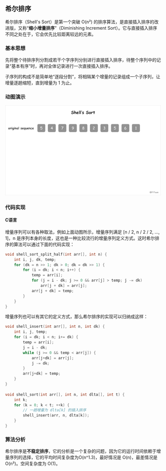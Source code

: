 ## 希尔排序

希尔排序（Shell's Sort）是第一个突破 O(n²) 的排序算法，是直接插入排序的改进版，又称“**缩小增量排序**”（Diminishing Increment Sort）。它与直接插入排序不同之处在于，它会优先比较距离较远的元素。

### 基本思想

先将整个待排序列分割成若干个字序列分别进行直接插入排序，待整个序列中的记录“基本有序”时，再对全体记录进行一次直接插入排序。

子序列的构成不是简单地“逐段分割”，将相隔某个增量的记录组成一个子序列，让增量逐趟缩短，直到增量为 1 为止。

### 动图演示

![](shell-sort.gif)

### 代码实现

#### C语言

增量序列可以有各种取法，例如上面动图所示，增量序列满足 [n / 2, n / 2 / 2, ..., 1]，n 是序列本身的长度，这也是一种比较流行的增量序列定义方式。这时希尔排序的算法可以通过下面的代码实现：

```c
void shell_sort_split_half(int arr[], int n) {
    int i, j, dk, temp;
    for (dk = n >> 1; dk > 0; dk = dk >> 1) {
        for (i = dk; i < n; i++) {
            temp = arr[i];
            for (j = i - dk; j >= 0 && arr[j] > temp; j -= dk)
                arr[j + dk] = arr[j];
            arr[j + dk] = temp;
        }
    }
}
```

增量序列也可以有其它的定义方式，那么希尔排序的实现可以归纳成这样：

```c
void shell_insert(int arr[], int n, int dk) {
    int i, j, temp;
    for (i = dk; i < n; i+= dk) {
        temp = arr[i];
        j = i - dk;
        while (j >= 0 && temp < arr[j]) {
            arr[j+dk] = arr[j];
            j -= dk;
        }
        arr[j+dk] = temp;
    }
}

void shell_sort(int arr[], int n, int dlta[], int t) {
    int k;
    for (k = 0; k < t; ++k) {
        // 一趟增量为 dlta[k] 的插入排序
        shell_insert(arr, n, dlta[k]);
    }
}
```

### 算法分析

希尔排序是**不稳定排序**，它的分析是一个复杂的问题，因为它的运行时间依赖于增量序列的选择，它的平均时间复杂度为O(n^1.3)，最好情况是 O(n)，最差情况是 O(n²)。空间复杂度为 O(1)。
